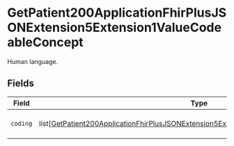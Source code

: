 # GetPatient200ApplicationFhirPlusJSONExtension5Extension1ValueCodeableConcept

Human language.


## Fields

| Field                                                                                                                                                                                                     | Type                                                                                                                                                                                                      | Required                                                                                                                                                                                                  | Description                                                                                                                                                                                               |
| --------------------------------------------------------------------------------------------------------------------------------------------------------------------------------------------------------- | --------------------------------------------------------------------------------------------------------------------------------------------------------------------------------------------------------- | --------------------------------------------------------------------------------------------------------------------------------------------------------------------------------------------------------- | --------------------------------------------------------------------------------------------------------------------------------------------------------------------------------------------------------- |
| `coding`                                                                                                                                                                                                  | list[[GetPatient200ApplicationFhirPlusJSONExtension5Extension1ValueCodeableConceptCoding](../../models/operations/getpatient200applicationfhirplusjsonextension5extension1valuecodeableconceptcoding.md)] | :heavy_check_mark:                                                                                                                                                                                        | Exactly one language code.                                                                                                                                                                                |